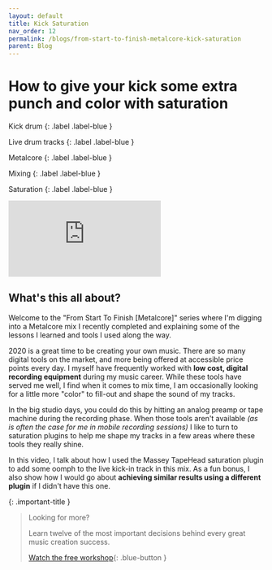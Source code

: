 ```yaml
---
layout: default
title: Kick Saturation
nav_order: 12
permalink: /blogs/from-start-to-finish-metalcore-kick-saturation
parent: Blog
---
```


# How to give your kick some extra punch and color with saturation

Kick drum
{: .label .label-blue }

Live drum tracks
{: .label .label-blue }

Metalcore
{: .label .label-blue }

Mixing
{: .label .label-blue }

Saturation
{: .label .label-blue }

<div class="video-container">
  <iframe src="https://www.youtube-nocookie.com/embed/m5c46goglL4?rel=0" title="YouTube video player" frameborder="0" allow="accelerometer; autoplay; clipboard-write; encrypted-media; gyroscope; picture-in-picture" allowfullscreen></iframe>
</div>

## What's this all about?

Welcome to the "From Start To Finish [Metalcore]" series where I'm digging into a Metalcore mix I recently completed and explaining some of the lessons I learned and tools I used along the way.

2020 is a great time to be creating your own music. There are so many digital tools on the market, and more being offered at accessible price points every day. I myself have frequently worked with **low cost, digital recording equipment** during my music career. While these tools have served me well, I find when it comes to mix time, I am occasionally looking for a little more "color" to fill-out and shape the sound of my tracks.

In the big studio days, you could do this by hitting an analog preamp or tape machine during the recording phase. When those tools aren't available _(as is often the case for me in mobile recording sessions)_ I like to turn to saturation plugins to help me shape my tracks in a few areas where these tools they really shine.

In this video, I talk about how I used the Massey TapeHead saturation plugin to add some oomph to the live kick-in track in this mix. As a fun bonus, I also show how I would go about **achieving similar results using a different plugin** if I didn't have this one.

{: .important-title }
> Looking for more?
>
> Learn twelve of the most important decisions behind every great music creation success.
>
> [Watch the free workshop](/workshop){: .blue-button }
